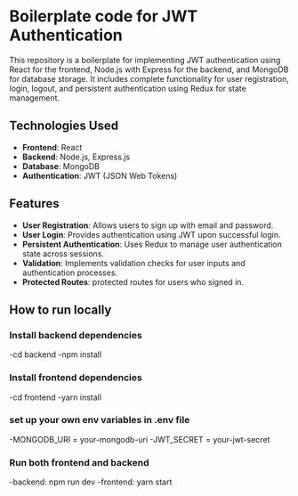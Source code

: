 # Boilerplate code for JWT Authentication

This repository is a boilerplate for implementing JWT authentication using React for the frontend, Node.js with Express for the backend, and MongoDB for database storage. It includes complete functionality for user registration, login, logout, and persistent authentication using Redux for state management.

## Technologies Used

- **Frontend**: React
- **Backend**: Node.js, Express.js
- **Database**: MongoDB
- **Authentication**: JWT (JSON Web Tokens)

## Features

- **User Registration**: Allows users to sign up with email and password.
- **User Login**: Provides authentication using JWT upon successful login.
- **Persistent Authentication**: Uses Redux to manage user authentication state across sessions.
- **Validation**: Implements validation checks for user inputs and authentication processes.
- **Protected Routes**: protected routes for users who signed in.

## How to run locally

### Install backend dependencies

-cd backend
-npm install

### Install frontend dependencies

-cd frontend
-yarn install

### set up your own env variables in .env file

-MONGODB_URI = your-mongodb-uri
-JWT_SECRET = your-jwt-secret

### Run both frontend and backend

-backend: npm run dev
-frontend: yarn start
